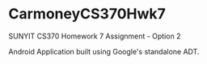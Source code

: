 CarmoneyCS370Hwk7
=================

SUNYIT CS370 Homework 7 Assignment - Option 2

Android Application built using Google's standalone ADT.
